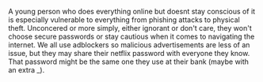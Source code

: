 A young person who does everything online but doesnt stay conscious of it is especially vulnerable to everything from phishing attacks to physical theft. Unconcered or more simply, either ignorant or don't care, they won't choose secure passwords or stay cautious when it comes to navigating the internet. We all use adblockers so malicious advertisements are less of an issue, but they may share their netflix password with everyone they know.  That password might be the same one they use at their bank (maybe with an extra _).